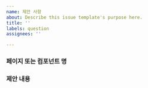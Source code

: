 ```yaml
---
name: 제안 사항
about: Describe this issue template's purpose here.
title: ''
labels: question
assignees: ''

---
```


### 페이지 또는 컴포넌트 명

### 제안 내용
